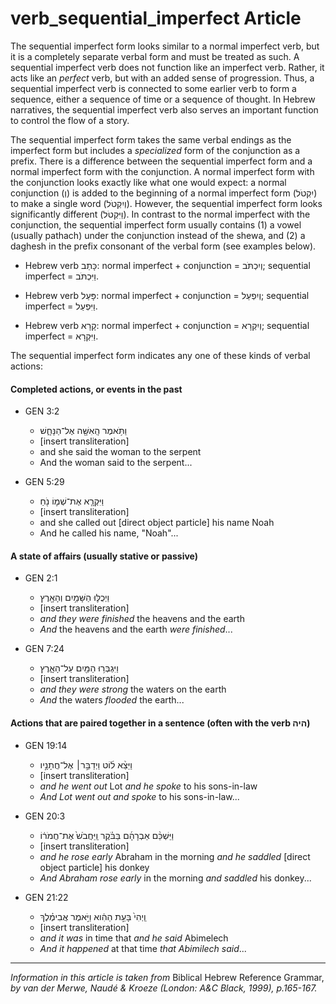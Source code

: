 # verb_sequential_imperfect Article
The sequential imperfect form looks similar to a normal imperfect verb, but it is a completely separate verbal form and must be treated as such. A sequential imperfect verb does not function like an imperfect verb.  Rather, it acts like an *perfect* verb, but with an added sense of progression.  Thus, a sequential imperfect verb is connected to some earlier verb to form a sequence, either a sequence of time or a sequence of thought.  In Hebrew narratives, the sequential imperfect verb also serves an important function to control the flow of a story.

The sequential imperfect form takes the same verbal endings as the imperfect form but includes a *specialized* form of the conjunction as a prefix.  There is a difference between the sequential imperfect form and a normal imperfect form with the conjunction.  A normal imperfect form with the conjunction looks exactly like what one would expect: a normal conjunction (וְ) is added to the beginning of a normal imperfect form (יִקְטֹל) to make a single word (וְיִקְטֹל).  However, the sequential imperfect form looks significantly different (וַיִּקְטֹל).  In contrast to the normal imperfect with the conjunction, the sequential imperfect form usually contains (1) a vowel (usually pathach) under the conjunction instead of the shewa, and (2) a daghesh in the prefix consonant of the verbal form (see examples below).

* Hebrew verb כָּתַב: normal imperfect + conjunction = וְיִכְתֹּב; sequential imperfect = וַיִּכְתֹּב.

* Hebrew verb פָּעַל: normal imperfect + conjunction = וְיִפְעַל; sequential imperfect = וַיִּפְעַל.

* Hebrew verb קָרָא: normal imperfect + conjunction = וְיִקְרָא; sequential imperfect = וַיִּקְרָא.


The sequential imperfect form indicates any one of these kinds of verbal actions:

#### **Completed actions, or events in the past**
* GEN 3:2
    *  וַתֹּ֥אמֶר הָֽאִשָּׁ֖ה אֶל־הַנָּחָ֑שׁ 
    *  [insert transliteration]
    *  and she said the woman to the serpent
    *  And the woman said to the serpent...

* GEN 5:29
    *  וַיִּקְרָ֧א אֶת־שְׁמ֛וֹ נֹ֖חַ  
    *  [insert transliteration]
    *  and she called out [direct object particle] his name Noah
    *  And he called his name, "Noah"...


#### **A state of affairs (usually stative or passive)**
* GEN 2:1
    *  וַיְכֻלּ֛וּ הַשָּׁמַ֥יִם וְהָאָ֖רֶץ 
    *  [insert transliteration]
    *  *and they were finished* the heavens and the earth
    *  *And* the heavens and the earth *were finished*...

* GEN 7:24
    *  וַיִּגְבְּר֥וּ הַמַּ֖יִם עַל־הָאָ֑רֶץ  
    *  [insert transliteration]
    *  *and they were strong* the waters on the earth
    *  *And* the waters *flooded* the earth...


#### **Actions that are paired together in a sentence (often with the verb היה)**
* GEN 19:14
    *  וַיֵּצֵ֨א ל֜וֹט וַיְדַבֵּ֣ר׀ אֶל־חֲתָנָ֣יו 
    *  [insert transliteration]
    *  *and he went out* Lot *and he spoke* to his sons-in-law
    *  *And Lot went out and spoke* to his sons-in-law...

* GEN 20:3
    *  וַיַּשְׁכֵּ֨ם אַבְרָהָ֜ם בַּבֹּ֗קֶר וַֽיַּחֲבֹשׁ֙ אֶת־חֲמֹר֔וֹ   
    *  [insert transliteration]
    *  *and he rose early* Abraham in the morning *and he saddled* [direct object particle] his donkey
    *  *And Abraham rose early* in the morning *and saddled* his donkey...

* GEN 21:22
    *  וַֽיְהִי֙ בָּעֵ֣ת הַהִ֔וא וַיֹּ֣אמֶר אֲבִימֶ֗לֶךְ   
    *  [insert transliteration]
    *  *and it was* in time that *and he said* Abimelech
    *  *And it happened* at that time *that Abimilech said*...


-------------------------------------------

*Information in this article is taken from* Biblical Hebrew Reference Grammar, *by van der Merwe, Naudé & Kroeze (London: A&C Black, 1999), p.165-167.*